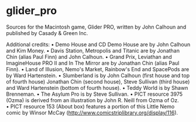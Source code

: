 # glider_pro
Sources for the Macintosh game, Glider PRO, written by John Calhoun and published by Casady &amp; Green Inc.

Additional credits:
• Demo House and CD Demo House are by John Calhoun and Kim Money.
• Davis Station, Metropolis and Titanic are by Jonathan Chin (alias Paul Finn) and John Calhoun.
• Grand Prix, Leviathan and ImagineHouse PRO II and In The Mirror are by Jonathan Chin (alias Paul Finn).
• Land of Illusion, Nemo's Market, Rainbow's End and SpacePods are by Ward Hartenstein.
• Slumberland is by John Calhoun (first house and top of fourth house) Jonathan Chin (second house), Steve Sullivan (third house) and Ward Hartenstein (bottom of fourth house).
• Teddy World is by Shawn Brenneman.
• The Asylum Pro is by Steve Sullivan.
• PICT resource 3975 (Ozma) is derived from an illustration by John R. Neill from Ozma of Oz.
• PICT resource 153 (About box) features a portion of this Little Nemo comic by Winsor McCay (http://www.comicstriplibrary.org/display/116).